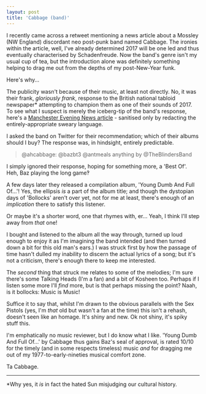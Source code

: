 ```yaml
---
layout: post
title: 'Cabbage (band)'
---
```


I recently came across a retweet mentioning a news article about a Mossley (NW England) discordant neo post-punk band named Cabbage.  The ironies within the article, well, I've already determined 2017 will be one led and thus eventually  characterised by Schadenfreude.  Now the band's genre isn't my usual cup of tea, but the introduction alone was definitely something helping to drag me out from the depths of my post-New-Year funk.

Here's why…

The publicity wasn't because of their music, at least not directly.  No, it was their frank, *gloriously frank*, response to the British national tabloid newspaper* attempting to champion them as one of their sounds of 2017.  To see what I suspect is merely the iceberg-tip of the band's response, here's a [Manchester Evening News article](http://www.manchestereveningnews.co.uk/whats-on/cabbage-manchester-sun-newspaper-twitter-12394379) -  sanitised only by redacting the entirely-appropriate sweary language.

I asked the band on Twitter for their recommendation; which of their albums should I buy?  The response was, in hindsight, entirely predictable.

> @ahcabbage: @bazbt3 @antmeals anything by @TheBlindersBand

I simply ignored their response, hoping for something more, a 'Best Of'.  Heh, Baz playing the long game‽

A few days later they released a compilation album, 'Young Dumb And Full Of…'!  Yes, the ellipsis *is* a part of the album title; and though the dystopian days of 'Bollocks' aren't over yet, not for me at least, there's enough of an *implication* there to satisfy this listener.

Or maybe it's a shorter word, one that rhymes with, er…  Yeah, I think I'll step away from *that* one!  

I bought and listened to the album all the way through, turned up loud enough to enjoy it as I'm imagining the band intended (and then turned down a bit for this old man's ears.)  I was struck first by how the passage of time hasn't dulled my inability to discern the actual lyrics of a song; but it's not a criticism, there's enough there to keep me interested.

The *second* thing that struck me relates to some of the melodies; I'm sure there's some Talking Heads (I'm a fan) and a bit of Kosheen too.  Perhaps if I listen some more I'll *find* more, but is that perhaps missing the point?  Naah, is it bollocks: Music is Music!

Suffice it to say that, whilst I'm drawn to the obvious parallels with the Sex Pistols (yes, I'm *that* old but wasn't a fan at the time) this isn't a rehash, doesn't seen like an homage.  It's shiny and new.  Ok not shiny, it's spiky stuff this.

I'm emphatically no music reviewer, but I do know what I like.  'Young Dumb And Full Of…' by Cabbage thus gains Baz's seal of approval, is rated 10/10 for the timely (and in some respects timeless) music *and* for dragging me out of my 1977-to-early-nineties musical comfort zone.

Ta Cabbage.

---

\*Why yes, it *is* in fact the hated Sun misjudging our cultural history.
